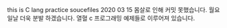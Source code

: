 this is C lang practice soucefiles 
2020 03 15 몸살로 인해 커밋 못했습니다. 
월요일날 더욱 분발 하겠습니다. 
  열혈 c 프로그래밍 예제들로 이루어져 있습니다. 
  
  
